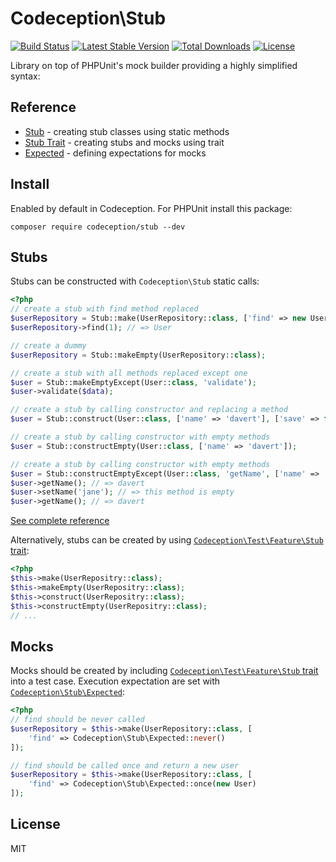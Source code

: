 # Codeception\Stub

[![Build Status](https://travis-ci.org/Codeception/Stub.svg?branch=master)](https://travis-ci.org/Codeception/Stub)
[![Latest Stable Version](https://poser.pugx.org/codeception/stub/v/stable)](https://packagist.org/packages/codeception/stub)
[![Total Downloads](https://poser.pugx.org/codeception/stub/downloads)](https://packagist.org/packages/codeception/stub)
[![License](https://poser.pugx.org/codeception/stub/license)](https://packagist.org/packages/codeception/stub)

Library on top of PHPUnit's mock builder providing a highly simplified syntax:

## Reference

* [Stub](https://github.com/Codeception/Stub/blob/master/docs/Stub.md) - creating stub classes using static methods
* [Stub Trait](https://github.com/Codeception/Stub/blob/master/docs/StubTrait.md) - creating stubs and mocks using trait
* [Expected](https://github.com/Codeception/Stub/blob/master/docs/Expected.md) - defining expectations for mocks

## Install

Enabled by default in Codeception.
For PHPUnit install this package:

```
composer require codeception/stub --dev
```

## Stubs

Stubs can be constructed with `Codeception\Stub` static calls:

```php
<?php
// create a stub with find method replaced
$userRepository = Stub::make(UserRepository::class, ['find' => new User]);
$userRepository->find(1); // => User

// create a dummy
$userRepository = Stub::makeEmpty(UserRepository::class);

// create a stub with all methods replaced except one
$user = Stub::makeEmptyExcept(User::class, 'validate');
$user->validate($data);

// create a stub by calling constructor and replacing a method
$user = Stub::construct(User::class, ['name' => 'davert'], ['save' => false]);

// create a stub by calling constructor with empty methods
$user = Stub::constructEmpty(User::class, ['name' => 'davert']);

// create a stub by calling constructor with empty methods
$user = Stub::constructEmptyExcept(User::class, 'getName', ['name' => 'davert']);
$user->getName(); // => davert
$user->setName('jane'); // => this method is empty
$user->getName(); // => davert 
```

[See complete reference](https://github.com/Codeception/Stub/blob/master/docs/Stub.md)

Alternatively, stubs can be created by using [`Codeception\Test\Feature\Stub` trait](https://github.com/Codeception/Stub/blob/master/docs/StubTrait.md):

```php
<?php
$this->make(UserRepositry::class);
$this->makeEmpty(UserRepositry::class);
$this->construct(UserRepositry::class);
$this->constructEmpty(UserRepositry::class);
// ...
```

## Mocks

Mocks should be created by including [`Codeception\Test\Feature\Stub` trait](https://github.com/Codeception/Stub/blob/master/docs/StubTrait.md) into a test case.
Execution expectation are set with [`Codeception\Stub\Expected`](https://github.com/Codeception/Stub/blob/master/docs/Expected.md):

```php
<?php
// find should be never called
$userRepository = $this->make(UserRepository::class, [
    'find' => Codeception\Stub\Expected::never()
]);

// find should be called once and return a new user
$userRepository = $this->make(UserRepository::class, [
    'find' => Codeception\Stub\Expected::once(new User)
]);
```


## License 

MIT
